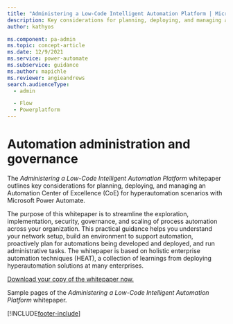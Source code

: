 ```yaml
---
title: "Administering a Low-Code Intelligent Automation Platform | Microsoft Docs"
description: Key considerations for planning, deploying, and managing an Automation Center of Excellence (CoE) for hyperautomation scenarios with Power Automate.
author: kathyos

ms.component: pa-admin
ms.topic: concept-article
ms.date: 12/9/2021
ms.service: power-automate
ms.subservice: guidance
ms.author: mapichle
ms.reviewer: angieandrews
search.audienceType: 
  - admin

  - Flow
  - Powerplatform
---
```

# Automation administration and governance

The *Administering a Low-Code Intelligent Automation Platform* whitepaper outlines key considerations for planning, deploying, and managing an Automation Center of Excellence (CoE) for hyperautomation scenarios with Microsoft Power Automate.

The purpose of this whitepaper is to streamline the exploration, implementation, security, governance, and scaling of process automation across your organization. This practical guidance helps you understand your network setup, build an environment to support automation, proactively plan for automations being developed and deployed, and run administrative tasks.
The whitepaper is based on holistic enterprise automation techniques (HEAT), a collection of learnings from deploying hyperautomation solutions at many enterprises.

[Download your copy of the whitepaper now.](https://aka.ms/autocoeadminwhitepaper)

Sample pages of the *Administering a Low-Code Intelligent Automation Platform* whitepaper.

[!INCLUDE[footer-include](../../includes/footer-banner.md)]
